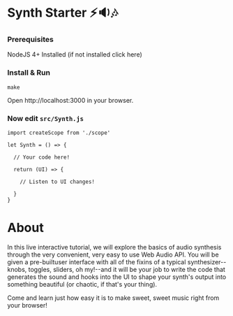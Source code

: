 Synth Starter :zap::sound::notes:
=====================

### Prerequisites

NodeJS 4+ Installed (if not installed click here)


### Install & Run

```
make
```

Open http://localhost:3000 in your browser.

### Now edit `src/Synth.js`

```
import createScope from './scope'

let Synth = () => {

  // Your code here!

  return (UI) => {

    // Listen to UI changes!

  }
}
```

# About

In this live interactive tutorial, we will explore the basics of audio synthesis through the very convenient, very easy to use Web Audio API. You will be given a pre-builtuser interface with all of the fixins of a typical synthesizer--knobs, toggles, sliders, oh my!--and it will be your job to write the code that generates the sound and hooks into the UI to shape your synth's output into something beautiful (or chaotic, if that's your thing).

Come and learn just how easy it is to make sweet, sweet music right from your browser!
